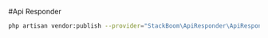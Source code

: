 #Api Responder




```bash
php artisan vendor:publish --provider="StackBoom\ApiResponder\ApiResponderServiceProvider"
```
